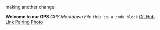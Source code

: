 




making another change 

**Welcome to our GPS**
*GPS Markdown File*
`this is a code block`
[Git Hub Link](https://github.com/romechi/phase-0-gps-1)
[Pairing Photo](./gps-1.1.png)

